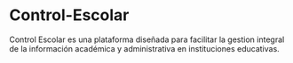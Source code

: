 # Control-Escolar
Control Escolar es una plataforma diseñada para facilitar la gestion integral de la información académica y administrativa en instituciones educativas.
